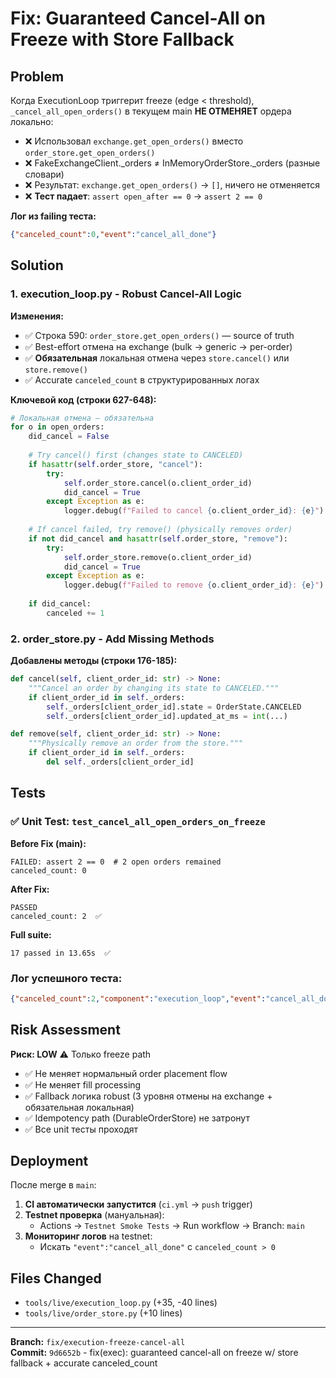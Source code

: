 # Fix: Guaranteed Cancel-All on Freeze with Store Fallback

## Problem

Когда ExecutionLoop триггерит freeze (edge < threshold), `_cancel_all_open_orders()` в текущем main **НЕ ОТМЕНЯЕТ** ордера локально:

- ❌ Использовал `exchange.get_open_orders()` вместо `order_store.get_open_orders()`
- ❌ FakeExchangeClient._orders ≠ InMemoryOrderStore._orders (разные словари)
- ❌ Результат: `exchange.get_open_orders()` → `[]`, ничего не отменяется
- ❌ **Тест падает**: `assert open_after == 0` → `assert 2 == 0`

**Лог из failing теста:**
```json
{"canceled_count":0,"event":"cancel_all_done"}
```

## Solution

### 1. **execution_loop.py** - Robust Cancel-All Logic

**Изменения:**
- ✅ Строка 590: `order_store.get_open_orders()` — source of truth
- ✅ Best-effort отмена на exchange (bulk → generic → per-order)
- ✅ **Обязательная** локальная отмена через `store.cancel()` или `store.remove()`
- ✅ Accurate `canceled_count` в структурированных логах

**Ключевой код (строки 627-648):**
```python
# Локальная отмена — обязательна
for o in open_orders:
    did_cancel = False
    
    # Try cancel() first (changes state to CANCELED)
    if hasattr(self.order_store, "cancel"):
        try:
            self.order_store.cancel(o.client_order_id)
            did_cancel = True
        except Exception as e:
            logger.debug(f"Failed to cancel {o.client_order_id}: {e}")
    
    # If cancel failed, try remove() (physically removes order)
    if not did_cancel and hasattr(self.order_store, "remove"):
        try:
            self.order_store.remove(o.client_order_id)
            did_cancel = True
        except Exception as e:
            logger.debug(f"Failed to remove {o.client_order_id}: {e}")
    
    if did_cancel:
        canceled += 1
```

### 2. **order_store.py** - Add Missing Methods

**Добавлены методы (строки 176-185):**

```python
def cancel(self, client_order_id: str) -> None:
    """Cancel an order by changing its state to CANCELED."""
    if client_order_id in self._orders:
        self._orders[client_order_id].state = OrderState.CANCELED
        self._orders[client_order_id].updated_at_ms = int(...)

def remove(self, client_order_id: str) -> None:
    """Physically remove an order from the store."""
    if client_order_id in self._orders:
        del self._orders[client_order_id]
```

## Tests

### ✅ Unit Test: `test_cancel_all_open_orders_on_freeze`

**Before Fix (main):**
```
FAILED: assert 2 == 0  # 2 open orders remained
canceled_count: 0
```

**After Fix:**
```
PASSED
canceled_count: 2  ✅
```

**Full suite:**
```
17 passed in 13.65s  ✅
```

### Лог успешного теста:
```json
{"canceled_count":2,"component":"execution_loop","event":"cancel_all_done","lvl":"INFO","mode":"fallback","trigger":"edge_below_threshold"}
```

## Risk Assessment

**Риск: LOW** ⚠️ Только freeze path

- ✅ Не меняет нормальный order placement flow
- ✅ Не меняет fill processing
- ✅ Fallback логика robust (3 уровня отмены на exchange + обязательная локальная)
- ✅ Idempotency path (DurableOrderStore) не затронут
- ✅ Все unit тесты проходят

## Deployment

После merge в `main`:

1. **CI автоматически запустится** (`ci.yml` → `push` trigger)
2. **Testnet проверка** (мануальная):
   - Actions → `Testnet Smoke Tests` → Run workflow → Branch: `main`
3. **Мониторинг логов** на testnet:
   - Искать `"event":"cancel_all_done"` с `canceled_count > 0`

## Files Changed

- `tools/live/execution_loop.py` (+35, -40 lines)
- `tools/live/order_store.py` (+10 lines)

---

**Branch:** `fix/execution-freeze-cancel-all`  
**Commit:** `9d6652b` - fix(exec): guaranteed cancel-all on freeze w/ store fallback + accurate canceled_count

